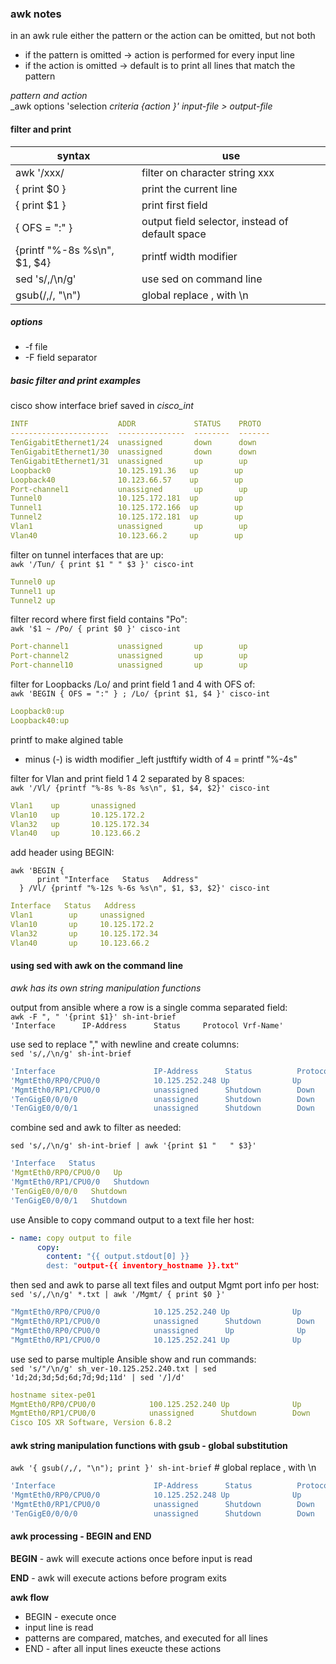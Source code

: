 ### awk notes

in an awk rule either the pattern or the action can be omitted, but not both
- if the pattern is omitted -> action is performed for every input line
- if the action is omitted -> default is to print all lines that match the pattern

*pattern and action*  
_awk options 'selection _criteria {action }' input-file > output-file_

#### filter and print  
| syntax | use |
|--------|-----|
| awk '/xxx/ | filter on character string xxx |
| { print $0 } | print the current line |
| { print $1 } | print first field |
| { OFS = ":" } | output field selector, instead of default space |
| {printf "%-8s %s\n", $1, $4} | printf width modifier |
| sed 's/,/\n/g' | use sed on command line |
| gsub(/,/, "\n") | global replace , with \n |

##### options
- -f file
- -F field separator

##### basic filter and print examples
cisco show interface brief saved in *cisco_int*
```yaml
INTF                    ADDR             STATUS    PROTO
----------------------  ---------------  --------  -------
TenGigabitEthernet1/24  unassigned       down      down
TenGigabitEthernet1/30  unassigned       down      down
TenGigabitEthernet1/31  unassigned       up        up
Loopback0               10.125.191.36   up        up
Loopback40              10.123.66.57    up        up
Port-channel1           unassigned       up        up
Tunnel0                 10.125.172.181  up        up
Tunnel1                 10.125.172.166  up        up
Tunnel2                 10.125.172.181  up        up
Vlan1                   unassigned       up        up
Vlan40                  10.123.66.2     up        up
```

filter on tunnel interfaces that are up:  
`awk '/Tun/ { print $1 " " $3 }' cisco-int`
```yaml
Tunnel0 up  
Tunnel1 up  
Tunnel2 up  
```
filter record where first field contains "Po":  
`awk '$1 ~ /Po/ { print $0 }' cisco-int`
```yaml
Port-channel1           unassigned       up        up
Port-channel2           unassigned       up        up
Port-channel10          unassigned       up        up
```
filter for Loopbacks /Lo/ and print field 1 and 4 with OFS of:  
`awk 'BEGIN { OFS = ":" } ; /Lo/ {print $1, $4 }' cisco-int`
```yaml
Loopback0:up
Loopback40:up
```
printf to make algined table  
* minus (-) is width modifier _left justftify width of 4 = printf "%-4s"

filter for Vlan and print field 1 4 2 separated by 8 spaces:     
`awk '/Vl/ {printf "%-8s %-8s %s\n", $1, $4, $2}' cisco-int`  
```yaml
Vlan1    up       unassigned
Vlan10   up       10.125.172.2
Vlan32   up       10.125.172.34
Vlan40   up       10.123.66.2
```
add header using BEGIN:

```
awk 'BEGIN {   
      print "Interface   Status   Address"
  } /Vl/ {printf "%-12s %-6s %s\n", $1, $3, $2}' cisco-int
  ```
```yaml
Interface   Status   Address
Vlan1        up     unassigned
Vlan10       up     10.125.172.2
Vlan32       up     10.125.172.34
Vlan40       up     10.123.66.2
```
#### using sed with awk on the command line
_awk has its own string manipulation functions_

output from ansible where a row is a single comma separated field:  
`awk -F ", " '{print $1}' sh-int-brief`  
 `'Interface      IP-Address      Status     Protocol Vrf-Name'`

use sed to replace "," with newline and create columns:  
`sed 's/,/\n/g' sh-int-brief`
```yaml
'Interface                      IP-Address      Status          Protocol Vrf-Name'
'MgmtEth0/RP0/CPU0/0            10.125.252.248 Up              Up      management'
'MgmtEth0/RP1/CPU0/0            unassigned      Shutdown        Down     default '
'TenGigE0/0/0/0                 unassigned      Shutdown        Down     default '
'TenGigE0/0/0/1                 unassigned      Shutdown        Down     default '
```
combine sed and awk to filter as needed:

`sed 's/,/\n/g' sh-int-brief | awk '{print $1 "   " $3}'`
```yaml
'Interface   Status
'MgmtEth0/RP0/CPU0/0   Up
'MgmtEth0/RP1/CPU0/0   Shutdown
'TenGigE0/0/0/0   Shutdown
'TenGigE0/0/0/1   Shutdown
```
use Ansible to copy command output to a text file her host:
```yaml
- name: copy output to file
      copy:
        content: "{{ output.stdout[0] }}
        dest: "output-{{ inventory_hostname }}.txt"
```
then sed and awk to parse all text files and output Mgmt port info per host:  
`sed 's/,/\n/g' *.txt | awk '/Mgmt/ { print $0 }'`
```yaml
"MgmtEth0/RP0/CPU0/0            10.125.252.240 Up              Up       management"
"MgmtEth0/RP1/CPU0/0            unassigned      Shutdown        Down     default"]
"MgmtEth0/RP0/CPU0/0            unassigned      Up              Up       default "
"MgmtEth0/RP1/CPU0/0            10.125.252.241 Up              Up       management"]
```
use sed to parse multiple Ansible show and run commands:  
`sed 's/"/\n/g' sh_ver-10.125.252.240.txt | sed '1d;2d;3d;5d;6d;7d;9d;11d' | sed '/]/d'`
```yaml
hostname sitex-pe01
MgmtEth0/RP0/CPU0/0            100.125.252.240 Up              Up       management
MgmtEth0/RP1/CPU0/0            unassigned      Shutdown        Down     default
Cisco IOS XR Software, Version 6.8.2
```

#### awk string manipulation functions with gsub - global substitution  
`awk '{ gsub(/,/, "\n"); print }' sh-int-brief`  # global replace , with \n
```yaml
'Interface                      IP-Address      Status          Protocol Vrf-Name'
'MgmtEth0/RP0/CPU0/0            10.125.252.248 Up              Up       management'
'MgmtEth0/RP1/CPU0/0            unassigned      Shutdown        Down     default '
'TenGigE0/0/0/0                 unassigned      Shutdown        Down     default '
```
#### awk processing - BEGIN and END

**BEGIN** - awk will execute actions once before input is read

**END** - awk will execute actions before program exits

**awk flow**
- BEGIN - execute once
- input line is read
- patterns are compared, matches, and executed for all lines
- END - after all input lines exeucte these actions
